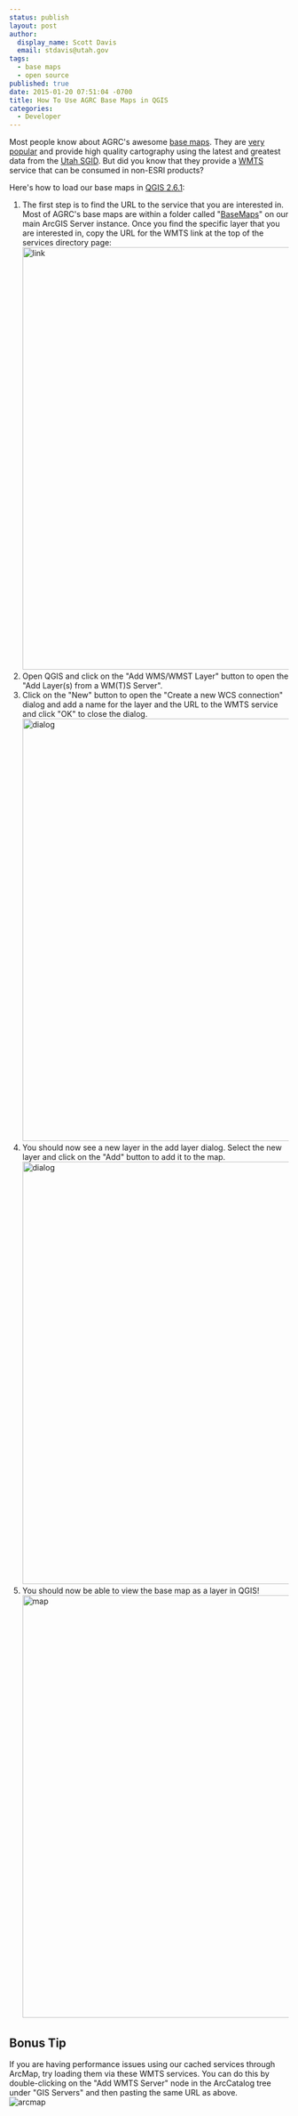 ```yaml
---
status: publish
layout: post
author:
  display_name: Scott Davis
  email: stdavis@utah.gov
tags:
  - base maps
  - open source
published: true
date: 2015-01-20 07:51:04 -0700
title: How To Use AGRC Base Maps in QGIS
categories:
  - Developer
---
```

<p>Most people know about AGRC&#39;s awesome <a href="{{ "/data/sgid-base-map-services-arcmap/" | prepend: site.baseurl }}">base maps</a>. They are <a href="{{site.baseurl}}{% post_url 2014-12-22-basemaps-a-2014-day-in-the-life %}">very popular</a> and provide high quality cartography using the latest and greatest data from the <a href="{{ "/data/" | prepend: site.baseurl }}">Utah SGID</a>. But did you know that they provide a <a href="http://en.wikipedia.org/wiki/Web_Map_Tile_Service">WMTS</a> service that can be consumed in non-ESRI products?</p>
<p>Here&#39;s how to load our base maps in <a href="http://www.qgis.org/en/site/">QGIS 2.6.1</a>:</p>
<ol>
<li>The first step is to find the URL to the service that you are interested in. Most of AGRC&#39;s base maps are within a folder called &quot;<a href="http://mapserv.utah.gov/arcgis/rest/services/BaseMaps">BaseMaps</a>&quot; on our main ArcGIS Server instance. Once you find the specific layer that you are interested in, copy the URL for the WMTS link at the top of the services directory page:<br><img src="{{ "/images/WMTSLink.jpg" | prepend: site.baseurl }}" alt="link" width='760'></li>
<li>Open QGIS and click on the &quot;Add WMS/WMST Layer&quot; button to open the &quot;Add Layer(s) from a WM(T)S Server&quot;.</li>
<li>Click on the &quot;New&quot; button to open the &quot;Create a new WCS connection&quot; dialog and add a name for the layer and the URL to the WMTS service and click &quot;OK&quot; to close the dialog.<br><img src="{{ "/images/QGISAddWMTS.jpg" | prepend: site.baseurl }}" alt="dialog" width='760'></li>
<li>You should now see a new layer in the add layer dialog. Select the new layer and click on the &quot;Add&quot; button to add it to the map.<br><img src="{{ "/images/QGISAddWMTSLayer.jpg" | prepend: site.baseurl }}" alt="dialog" width='760'></li>
<li>You should now be able to view the base map as a layer in QGIS!<br><img src="{{ "/images/QGISTerrain.jpg" | prepend: site.baseurl }}" alt="map" width='760'></li>
</ol>
<h2 id="bonus-tip">Bonus Tip</h2>
<p>If you are having performance issues using our cached services through ArcMap, try loading them via these WMTS services. You can do this by double-clicking on the &quot;Add WMTS Server&quot; node in the ArcCatalog tree under &quot;GIS Servers&quot; and then pasting the same URL as above.<br />
<img src="{{ "/images/ArcMapWMTS.jpg" | prepend: site.baseurl }}" alt="arcmap"></p>
